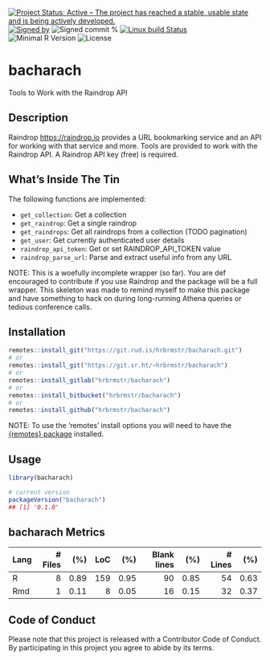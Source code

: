 
[![Project Status: Active – The project has reached a stable, usable
state and is being actively
developed.](https://www.repostatus.org/badges/latest/active.svg)](https://www.repostatus.org/#active)
[![Signed
by](https://img.shields.io/badge/Keybase-Verified-brightgreen.svg)](https://keybase.io/hrbrmstr)
![Signed commit
%](https://img.shields.io/badge/Signed_Commits-100%25-lightgrey.svg)
[![Linux build
Status](https://travis-ci.org/hrbrmstr/bacharach.svg?branch=master)](https://travis-ci.org/hrbrmstr/bacharach)  
![Minimal R
Version](https://img.shields.io/badge/R%3E%3D-3.2.0-blue.svg)
![License](https://img.shields.io/badge/License-AGPL-blue.svg)

# bacharach

Tools to Work with the Raindrop API

## Description

Raindrop <https://raindrop.io> provides a URL bookmarking service and an
API for working with that service and more. Tools are provided to work
with the Raindrop API. A Raindrop API key (free) is required.

## What’s Inside The Tin

The following functions are implemented:

  - `get_collection`: Get a collection
  - `get_raindrop`: Get a single raindrop
  - `get_raindrops`: Get all raindrops from a collection (TODO
    pagination)
  - `get_user`: Get currently authenticated user details
  - `raindrop_api_token`: Get or set RAINDROP\_API\_TOKEN value
  - `raindrop_parse_url`: Parse and extract useful info from any URL

NOTE: This is a woefully incomplete wrapper (so far). You are def
encouraged to contribute if you use Raindrop and the package will be a
full wrapper. This skeleton was made to remind myself to make this
package and have something to hack on during long-running Athena queries
or tedious conference calls.

## Installation

``` r
remotes::install_git("https://git.rud.is/hrbrmstr/bacharach.git")
# or
remotes::install_git("https://git.sr.ht/~hrbrmstr/bacharach")
# or
remotes::install_gitlab("hrbrmstr/bacharach")
# or
remotes::install_bitbucket("hrbrmstr/bacharach")
# or
remotes::install_github("hrbrmstr/bacharach")
```

NOTE: To use the ‘remotes’ install options you will need to have the
[{remotes} package](https://github.com/r-lib/remotes) installed.

## Usage

``` r
library(bacharach)

# current version
packageVersion("bacharach")
## [1] '0.1.0'
```

## bacharach Metrics

| Lang | \# Files |  (%) | LoC |  (%) | Blank lines |  (%) | \# Lines |  (%) |
| :--- | -------: | ---: | --: | ---: | ----------: | ---: | -------: | ---: |
| R    |        8 | 0.89 | 159 | 0.95 |          90 | 0.85 |       54 | 0.63 |
| Rmd  |        1 | 0.11 |   8 | 0.05 |          16 | 0.15 |       32 | 0.37 |

## Code of Conduct

Please note that this project is released with a Contributor Code of
Conduct. By participating in this project you agree to abide by its
terms.

